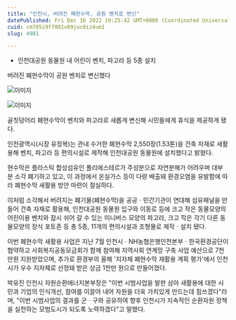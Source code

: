 ```yaml
---
title: "인천시, 버려진 폐현수막, 공원 벤치로 변신"
datePublished: Fri Dec 16 2022 19:25:42 GMT+0000 (Coordinated Universal Time)
cuid: cm705i9ff001v09juc0iz4um1
slug: 4981

---
```



- 인천대공원 동물원 내 어린이 벤치, 파고라 등 5종 설치

버려진 폐현수막이 공원 벤치로 변신했다

![이미지](https://cdn.hashnode.com/res/hashnode/image/upload/v1739258332931/cfdbd841-37c8-48ed-9dd4-86e773ba48eb.png)

![이미지](https://cdn.hashnode.com/res/hashnode/image/upload/v1739258335070/00c5a6d1-5208-4b82-bcda-2e55c75484f1.jpeg)

골칫덩어리 폐현수막이 벤치와 파고라로 새롭게 변신해 시민들에게 휴식을 제공하게 됐다.

인천광역시(시장 유정복)는 관내 수거한 폐현수막 2,550장(1.53톤)을 건축 자재로 새활용해 벤치, 파고라 등 편의시설로 제작해 인천대공원 동물원에 설치했다고 밝혔다.

현수막은 플라스틱 합성섬유인 폴리에스테르가 주성분으로 자연분해가 어려우며 대부분 소각 폐기하고 있고, 이 과정에서 온실가스 등이 다량 배출돼 환경오염을 유발함에 따라 폐현수막 새활용 방안 마련이 절실하다.

이처럼 소각해서 버려지는 폐기물(폐현수막)을 공공ㆍ민간기관이 연대해 섬유패널을 만들어 건축 자재로 활용해, 인천대공원 동물원 입구와 이동로 등에 크고 작은 동물모양의 어린이용 벤치와 잠시 쉬어 갈 수 있는 미니버스 모양의 파고라, 크고 작은 각기 다른 동물모양의 장식 포토존 등 총 5종, 11개의 편의시설과 조형물로 제작ㆍ설치 됐다.

이번 폐현수막 새활용 사업은 지난 7월 인천시ㆍNH농협은행인천본부ㆍ한국환경공단이 협약하고 사회복지공동모금회가 함께 참여해 지역사회 연계망 구축 사업 예산으로 7천만원 지원받았으며, 추가로 환경부의 올해 '지자체 폐현수막 재활용 계획 평가'에서 인천시가 우수 지자체로 선정돼 받은 상금 1천만 원으로 만들어졌다.

박유진 인천시 자원순환에너지본부장은 "이번 시범사업을 발판 삼아 새활용에 대한 시민과 기업의 인식개선, 참여를 이끌어 내어 자원을 더욱 가치있게 만드는데 힘쓰겠다"라며, "이번 시범사업의 결과를 군ㆍ구와 공유하여 향후 인천시가 지속적인 순환자원 정책을 실천하는 모범도시가 되도록 노력하겠다"고 말했다.